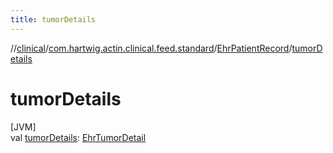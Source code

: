 ```yaml
---
title: tumorDetails
---
```

//[clinical](../../../index.html)/[com.hartwig.actin.clinical.feed.standard](../index.html)/[EhrPatientRecord](index.html)/[tumorDetails](tumor-details.html)



# tumorDetails



[JVM]\
val [tumorDetails](tumor-details.html): [EhrTumorDetail](../-ehr-tumor-detail/index.html)




